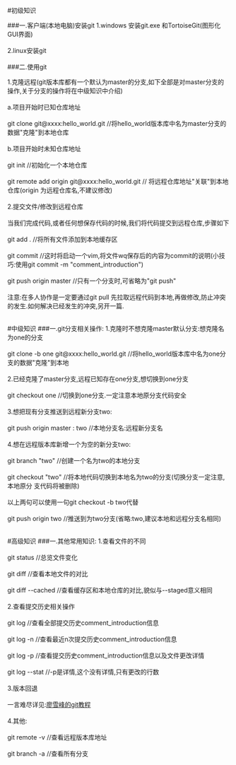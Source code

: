 #初级知识

###一.客户端(本地电脑)安装git
1.windows 安装git.exe 和TortoiseGit(图形化GUI界面)<br><br>
2.linux安装git<br><br>
###二.使用git

1.克隆远程(git版本库都有一个默认为master的分支,如下全部是对master分支的操作,关于分支的操作将在中级知识中介绍)<br><br>
  a.项目开始时已知仓库地址<br><br>
git clone git@xxxx:hello_world.git //将hello_world版本库中名为master分支的数据"克隆"到本地仓库<br><br>
b.项目开始时未知仓库地址<br><br>
git init //初始化一个本地仓库<br><br>
git remote add origin git@xxxx:hello_world.git  // 将远程仓库地址"关联"到本地仓库(origin 为远程仓库名,不建议修改)<br><br>
2.提交文件/修改到远程仓库<br><br>
当我们完成代码,或者任何想保存代码的时候,我们将代码提交到远程仓库,步骤如下<br><br>
git add . //将所有文件添加到本地缓存区<br><br>
git commit //这时将启动一个vim,将文件wq保存后的内容为commit的说明(小技巧:使用git commit -m "comment_introduction")<br><br>
git push origin master //只有一个分支时,可省略为"git push"<br><br>
注意:在多人协作是一定要通过git pull 先拉取远程代码到本地,再做修改,防止冲突的发生.如何解决已经发生的冲突,另开一篇.<br><br>


#中级知识
###一.git分支相关操作:
1.克隆时不想克隆master默认分支:想克隆名为one的分支<br><br>
git clone -b one git@xxxx:hello_world.git //将hello_world版本库中名为one分支的数据"克隆"到本地<br><br>
2.已经克隆了master分支,远程已知存在one分支,想切换到one分支<br><br>
git checkout one //切换到one分支.一定注意本地原分支代码安全<br><br>
3.想把现有分支推送到远程新分支two:<br><br>
git push origin master : two //本地分支名:远程新分支名<br><br>
4.想在远程版本库新增一个为空的新分支two:<br><br>
git branch "two" //创建一个名为two的本地分支<br><br>
git checkout "two"  //将本地代码切换到本地名为two的分支(切换分支一定注意,本地原分		支代码将被删除)<br><br>
以上两句可以使用一句git checkout -b two代替<br><br>
git push origin two //推送到为two分支(省略:two,建议本地和远程分支名相同)<br><br>

#高级知识
###一.其他常用知识:
1.查看文件的不同<br><br>
git status //总览文件变化<br><br>
git diff //查看本地文件的对比<br><br>
git diff --cached //查看缓存区和本地仓库的对比,貌似与--staged意义相同<br><br>
2.查看提交历史相关操作<br><br>
git log //查看全部提交历史comment_introduction信息<br><br>
git log -n //查看最近n次提交历史comment_introduction信息<br><br>
git log -p //查看提交历史comment_introduction信息以及文件更改详情<br><br>
git log --stat //-p是详情,这个没有详情,只有更改的行数<br><br>
3.版本回退<br><br>
一言难尽详见:<a href = "http://www.liaoxuefeng.com/wiki/0013739516305929606dd18361248578c67b8067c8c017b000/0013744142037508cf42e51debf49668810645e02887691000">廖雪峰的git教程</a><br><br>
4.其他:<br><br>
git remote -v //查看远程版本库地址<br><br>
git branch -a //查看所有分支<br><br>





